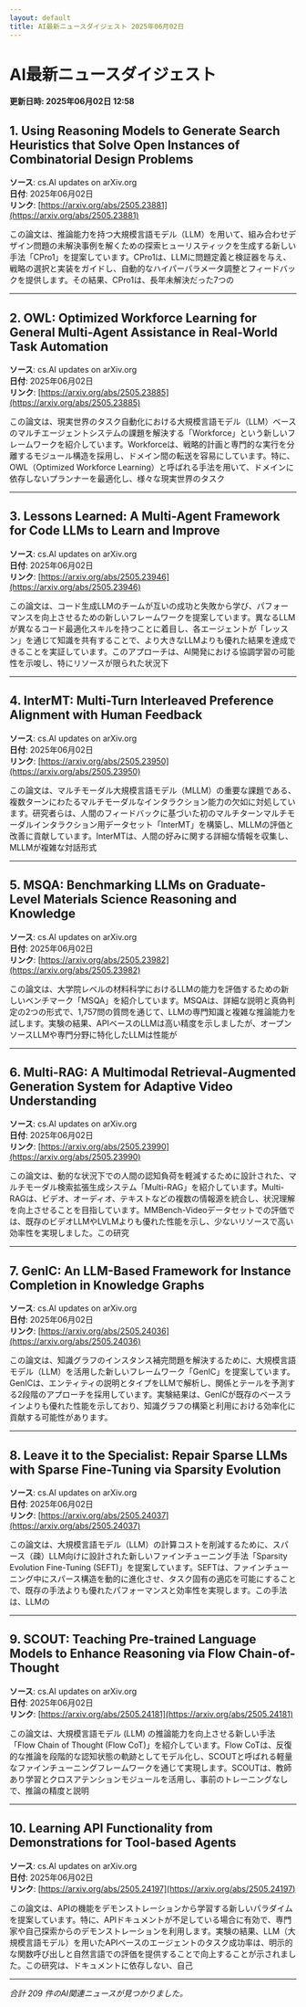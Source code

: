 ```yaml
---
layout: default
title: AI最新ニュースダイジェスト 2025年06月02日
---
```


# AI最新ニュースダイジェスト
**更新日時: 2025年06月02日 12:58**

## 1. Using Reasoning Models to Generate Search Heuristics that Solve Open Instances of Combinatorial Design Problems

**ソース**: cs.AI updates on arXiv.org  
**日付**: 2025年06月02日  
**リンク**: [https://arxiv.org/abs/2505.23881](https://arxiv.org/abs/2505.23881)  

この論文は、推論能力を持つ大規模言語モデル（LLM）を用いて、組み合わせデザイン問題の未解決事例を解くための探索ヒューリスティックを生成する新しい手法「CPro1」を提案しています。CPro1は、LLMに問題定義と検証器を与え、戦略の選択と実装をガイドし、自動的なハイパーパラメータ調整とフィードバックを提供します。その結果、CPro1は、長年未解決だった7つの  

---

## 2. OWL: Optimized Workforce Learning for General Multi-Agent Assistance in Real-World Task Automation

**ソース**: cs.AI updates on arXiv.org  
**日付**: 2025年06月02日  
**リンク**: [https://arxiv.org/abs/2505.23885](https://arxiv.org/abs/2505.23885)  

この論文は、現実世界のタスク自動化における大規模言語モデル（LLM）ベースのマルチエージェントシステムの課題を解決する「Workforce」という新しいフレームワークを紹介しています。Workforceは、戦略的計画と専門的な実行を分離するモジュール構造を採用し、ドメイン間の転送を容易にしています。特に、OWL（Optimized Workforce Learning）と呼ばれる手法を用いて、ドメインに依存しないプランナーを最適化し、様々な現実世界のタスク  

---

## 3. Lessons Learned: A Multi-Agent Framework for Code LLMs to Learn and Improve

**ソース**: cs.AI updates on arXiv.org  
**日付**: 2025年06月02日  
**リンク**: [https://arxiv.org/abs/2505.23946](https://arxiv.org/abs/2505.23946)  

この論文は、コード生成LLMのチームが互いの成功と失敗から学び、パフォーマンスを向上させるための新しいフレームワークを提案しています。異なるLLMが異なるコード最適化スキルを持つことに着目し、各エージェントが「レッスン」を通じて知識を共有することで、より大きなLLMよりも優れた結果を達成できることを実証しています。このアプローチは、AI開発における協調学習の可能性を示唆し、特にリソースが限られた状況下  

---

## 4. InterMT: Multi-Turn Interleaved Preference Alignment with Human Feedback

**ソース**: cs.AI updates on arXiv.org  
**日付**: 2025年06月02日  
**リンク**: [https://arxiv.org/abs/2505.23950](https://arxiv.org/abs/2505.23950)  

この論文は、マルチモーダル大規模言語モデル（MLLM）の重要な課題である、複数ターンにわたるマルチモーダルなインタラクション能力の欠如に対処しています。研究者らは、人間のフィードバックに基づいた初のマルチターンマルチモーダルインタラクション用データセット「InterMT」を構築し、MLLMの評価と改善に貢献しています。InterMTは、人間の好みに関する詳細な情報を収集し、MLLMが複雑な対話形式  

---

## 5. MSQA: Benchmarking LLMs on Graduate-Level Materials Science Reasoning and Knowledge

**ソース**: cs.AI updates on arXiv.org  
**日付**: 2025年06月02日  
**リンク**: [https://arxiv.org/abs/2505.23982](https://arxiv.org/abs/2505.23982)  

この論文は、大学院レベルの材料科学におけるLLMの能力を評価するための新しいベンチマーク「MSQA」を紹介しています。MSQAは、詳細な説明と真偽判定の2つの形式で、1,757問の質問を通じて、LLMの専門知識と複雑な推論能力を試します。実験の結果、APIベースのLLMは高い精度を示しましたが、オープンソースLLMや専門分野に特化したLLMは性能が  

---

## 6. Multi-RAG: A Multimodal Retrieval-Augmented Generation System for Adaptive Video Understanding

**ソース**: cs.AI updates on arXiv.org  
**日付**: 2025年06月02日  
**リンク**: [https://arxiv.org/abs/2505.23990](https://arxiv.org/abs/2505.23990)  

この論文は、動的な状況下での人間の認知負荷を軽減するために設計された、マルチモーダル検索拡張生成システム「Multi-RAG」を紹介しています。Multi-RAGは、ビデオ、オーディオ、テキストなどの複数の情報源を統合し、状況理解を向上させることを目指しています。MMBench-Videoデータセットでの評価では、既存のビデオLLMやLVLMよりも優れた性能を示し、少ないリソースで高い効率性を実現しました。この研究  

---

## 7. GenIC: An LLM-Based Framework for Instance Completion in Knowledge Graphs

**ソース**: cs.AI updates on arXiv.org  
**日付**: 2025年06月02日  
**リンク**: [https://arxiv.org/abs/2505.24036](https://arxiv.org/abs/2505.24036)  

この論文は、知識グラフのインスタンス補完問題を解決するために、大規模言語モデル（LLM）を活用した新しいフレームワーク「GenIC」を提案しています。GenICは、エンティティの説明とタイプをLLMで解析し、関係とテールを予測する2段階のアプローチを採用しています。実験結果は、GenICが既存のベースラインよりも優れた性能を示しており、知識グラフの構築と利用における効率化に貢献する可能性があります。
  

---

## 8. Leave it to the Specialist: Repair Sparse LLMs with Sparse Fine-Tuning via Sparsity Evolution

**ソース**: cs.AI updates on arXiv.org  
**日付**: 2025年06月02日  
**リンク**: [https://arxiv.org/abs/2505.24037](https://arxiv.org/abs/2505.24037)  

この論文は、大規模言語モデル（LLM）の計算コストを削減するために、スパース（疎）LLM向けに設計された新しいファインチューニング手法「Sparsity Evolution Fine-Tuning (SEFT)」を提案しています。SEFTは、ファインチューニング中にスパース構造を動的に進化させ、タスク固有の適応を可能にすることで、既存の手法よりも優れたパフォーマンスと効率性を実現します。この手法は、LLMの  

---

## 9. SCOUT: Teaching Pre-trained Language Models to Enhance Reasoning via Flow Chain-of-Thought

**ソース**: cs.AI updates on arXiv.org  
**日付**: 2025年06月02日  
**リンク**: [https://arxiv.org/abs/2505.24181](https://arxiv.org/abs/2505.24181)  

この論文は、大規模言語モデル (LLM) の推論能力を向上させる新しい手法「Flow Chain of Thought (Flow CoT)」を紹介しています。Flow CoTは、反復的な推論を段階的な認知状態の軌跡としてモデル化し、SCOUTと呼ばれる軽量なファインチューニングフレームワークを通じて実現します。SCOUTは、教師あり学習とクロスアテンションモジュールを活用し、事前のトレーニングなしで、推論の精度と説明  

---

## 10. Learning API Functionality from Demonstrations for Tool-based Agents

**ソース**: cs.AI updates on arXiv.org  
**日付**: 2025年06月02日  
**リンク**: [https://arxiv.org/abs/2505.24197](https://arxiv.org/abs/2505.24197)  

この論文は、APIの機能をデモンストレーションから学習する新しいパラダイムを提案しています。特に、APIドキュメントが不足している場合に有効で、専門家や自己探索からのデモンストレーションを利用します。実験の結果、LLM（大規模言語モデル）を用いたAPIベースのエージェントのタスク成功率は、明示的な関数呼び出しと自然言語での評価を提供することで向上することが示されました。この研究は、ドキュメントに依存しない、自己  

---

*合計 209 件のAI関連ニュースが見つかりました。*
